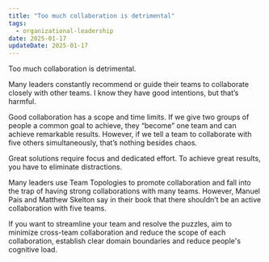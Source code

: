 ```yaml
---
title: "Too much collaboration is detrimental"
tags:
  - organizational-leadership
date: 2025-01-17
updateDate: 2025-01-17
---
```


Too much collaboration is detrimental.

Many leaders constantly recommend or guide their teams to collaborate closely with other teams. I know they have good intentions, but that’s harmful.

Good collaboration has a scope and time limits. If we give two groups of people a common goal to achieve, they “become” one team and can achieve remarkable results. However, if we tell a team to collaborate with five others simultaneously, that’s nothing besides chaos.

Great solutions require focus and dedicated effort. To achieve great results, you have to eliminate distractions.

Many leaders use Team Topologies to promote collaboration and fall into the trap of having strong collaborations with many teams. However, Manuel Pais and Matthew Skelton say in their book that there shouldn’t be an active collaboration with five teams.

If you want to streamline your team and resolve the puzzles, aim to minimize cross-team collaboration and reduce the scope of each collaboration, establish clear domain boundaries and reduce people's cognitive load.
